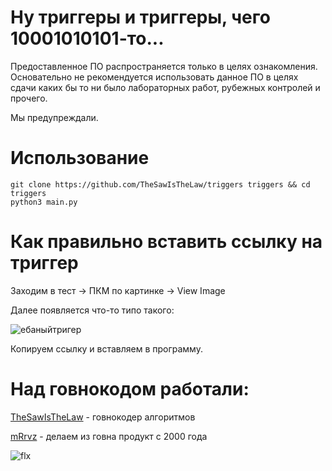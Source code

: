 # Ну триггеры и триггеры, чего 10001010101-то...

Предоставленное ПО распространяется только в целях ознакомления. Основательно не рекомендуется использовать данное ПО в целях сдачи каких бы то ни было лабораторных работ, рубежных контролей и прочего.

Мы предупреждали.

# Использование

```
git clone https://github.com/TheSawIsTheLaw/triggers triggers && cd triggers
python3 main.py
```

# Как правильно вставить ссылку на триггер

Заходим в тест -> ПКМ по картинке -> View Image

Далее появляется что-то типо такого:

![ебаныйтригер](https://sun9-20.userapi.com/c206628/v206628626/f2196/Tvdbt2LRcvA.jpg)

Копируем ссылку и вставляем в программу.

# Над говнокодом работали:

[TheSawIsTheLaw](https://github.com/TheSawIsTheLaw) - говнокодер алгоритмов

[mRrvz](https://github.com/mRrvz) - делаем из говна продукт с 2000 года

![flx](https://sun9-55.userapi.com/c857216/v857216512/16db99/sm6PVQSVV68.jpg)
